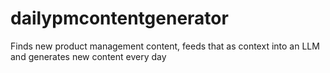 # dailypmcontentgenerator

Finds new product management content, feeds that as context into an LLM and generates new content every day
